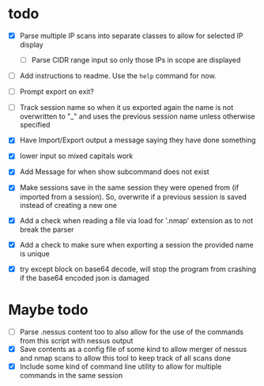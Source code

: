 # todo

- [x] Parse multiple IP scans into separate classes to allow for selected IP display
    - [ ] Parse CIDR range input so only those IPs in scope are displayed

- [ ] Add instructions to readme. Use the `help` command for now.

- [ ] Prompt export on exit? 
- [ ] Track session name so when it us exported again the name is not overwritten to "_" and uses the previous session name unless otherwise specified
- [x] Have Import/Export output a message saying they have done something
- [x] lower input so mixed capitals work
- [x] Add Message for when show subcommand does not exist
- [x] Make sessions save in the same session they were opened from (if imported from a session). So, overwrite if a previous session is saved instead of creating a new one
- [x] Add a check when reading a file via load for '.nmap' extension as to not break the parser
- [x] Add a check to make sure when exporting a session the provided name is unique
- [x] try except block on base64 decode, will stop the program from crashing if the base64 encoded json is damaged

# Maybe todo

- [ ] Parse .nessus content too to also allow for the use of the commands from this script with nessus output
- [x] Save contents as a config file of some kind to allow merger of nessus and nmap scans to allow this tool to keep track of all scans done 
- [x] Include some kind of command line utility to allow for multiple commands in the same session
